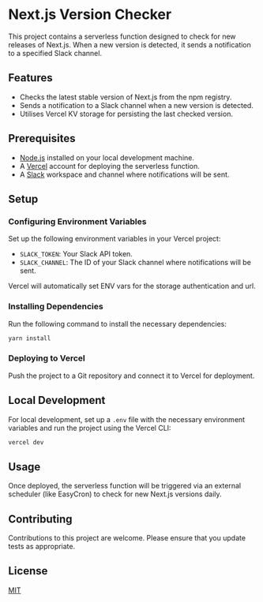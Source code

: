 # Next.js Version Checker

This project contains a serverless function designed to check for new releases of Next.js. When a new version is detected, it sends a notification to a specified Slack channel.

## Features

- Checks the latest stable version of Next.js from the npm registry.
- Sends a notification to a Slack channel when a new version is detected.
- Utilises Vercel KV storage for persisting the last checked version.

## Prerequisites

- [Node.js](https://nodejs.org/) installed on your local development machine.
- A [Vercel](https://vercel.com/) account for deploying the serverless function.
- A [Slack](https://slack.com/) workspace and channel where notifications will be sent.

## Setup

### Configuring Environment Variables

Set up the following environment variables in your Vercel project:

- `SLACK_TOKEN`: Your Slack API token.
- `SLACK_CHANNEL`: The ID of your Slack channel where notifications will be sent.

Vercel will automatically set ENV vars for the storage authentication and url.

### Installing Dependencies

Run the following command to install the necessary dependencies:

```bash
yarn install
```

### Deploying to Vercel

Push the project to a Git repository and connect it to Vercel for deployment.

## Local Development

For local development, set up a `.env` file with the necessary environment variables and run the project using the Vercel CLI:

```bash
vercel dev
```

## Usage

Once deployed, the serverless function will be triggered via an external scheduler (like EasyCron) to check for new Next.js versions daily.

## Contributing

Contributions to this project are welcome. Please ensure that you update tests as appropriate.

## License

[MIT](https://choosealicense.com/licenses/mit/)
